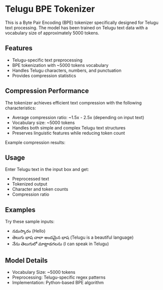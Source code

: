 # Telugu BPE Tokenizer

This is a Byte Pair Encoding (BPE) tokenizer specifically designed for Telugu text processing. The model has been trained on Telugu text data with a vocabulary size of approximately 5000 tokens.

## Features

- Telugu-specific text preprocessing
- BPE tokenization with ~5000 tokens vocabulary
- Handles Telugu characters, numbers, and punctuation
- Provides compression statistics

## Compression Performance

The tokenizer achieves efficient text compression with the following characteristics:
- Average compression ratio: ~1.5x - 2.5x (depending on input text)
- Vocabulary size: ~5000 tokens
- Handles both simple and complex Telugu text structures
- Preserves linguistic features while reducing token count

Example compression results:

## Usage

Enter Telugu text in the input box and get:
- Preprocessed text
- Tokenized output
- Character and token counts
- Compression ratio

## Examples

Try these sample inputs:
- నమస్కారం (Hello)
- తెలుగు భాష చాలా అందమైన భాష (Telugu is a beautiful language)
- నేను తెలుగులో మాట్లాడగలను (I can speak in Telugu)

## Model Details

- Vocabulary Size: ~5000 tokens
- Preprocessing: Telugu-specific regex patterns
- Implementation: Python-based BPE algorithm 